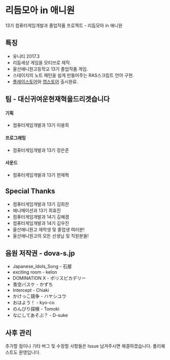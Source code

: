 # 리듬모아 in 애니원

13기 컴퓨터게임개발과 졸업작품 프로젝트 - 리듬모아 in 애니원

## 특징
* 유니티 2017.3
* 리듬세상 게임을 모티브로 제작.
* 울산애니원고등학교 13기 졸업작품 게임.
* 스테이지의 노트 패턴을 쉽게 만들어주는 RAS스크립트 언어 구현.
* [플레이스토어](https://play.google.com/store/apps/details?id=com.SilverJun.AnioneGame)와 [앱스토어](https://itunes.apple.com/us/app/리듬모아-in-애니원/id1393503028?l=ko&ls=1&mt=8) 출시완료.

## 팀 - 대신귀여운현재혁을드리겟습니다
#### 기획
* 컴퓨터게임개발과 13기 이용희
#### 프로그래밍
* 컴퓨터게임개발과 13기 장은준
#### 사운드
* 컴퓨터게임개발과 13기 현재혁

## Special Thanks
* 컴퓨터게임개발과 13기 김희찬
* 애니메이션과 13기 최효진
* 컴퓨터게임개발과 14기 김혜겸
* 컴퓨터게임개발과 14기 김우진
* 울산애니원고 재학생 및 졸업생 여러분!
* 울산애니원고의 모든 선생님 및 직원분들!

## 음원 저작권 - dova-s.jp
* Japanese_Idols_Song - 石屋
* exciting room - kelon
* DOMINATION X - ポリスピカデリー
* 青空バスケ - かずち
* Intercept - Chiaki
* かけっこ競争 - ハヤシユウ
* おはよう！ - kyo-co
* のんびり探検 - Tomoki
* なにしてあそぶ？ - D-suke

## 사후 관리
추가할 점이나 기타 버그 및 수정할 사항들은 Issue 남겨주시면 해결하겠습니다. 풀리퀘스트도 환영입니다.

